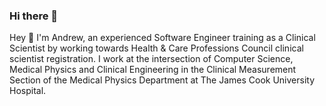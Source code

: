 ### Hi there 👋

Hey 👋 I'm Andrew, an experienced Software Engineer training as a Clinical Scientist by working towards Health & Care Professions Council clinical scientist registration. I work at the intersection of Computer Science, Medical Physics and Clinical Engineering in the Clinical Measurement Section of the Medical Physics Department at The James Cook University Hospital.
